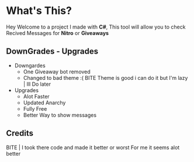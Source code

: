 # What's This?
Hey Welcome to a project I made with **C#**, This tool will allow you to check Recived Messages for **Nitro** or **Giveaways**
## DownGrades - Upgrades
- Downgardes
    - One Giveaway bot removed
    - Changed to bad theme :( BITE Theme is good i can do it but I'm lazy | Ill Do later
- Upgrades
    - Alot Faster
    - Updated Anarchy
    - Fully Free
    - Better Way to show messages
## Credits
BITE | I took there code and made it better or worst For me it seems alot better
